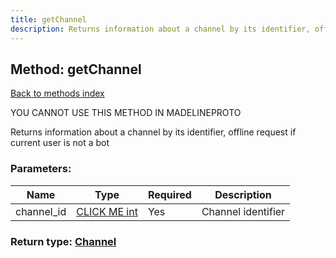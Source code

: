```yaml
---
title: getChannel
description: Returns information about a channel by its identifier, offline request if current user is not a bot
---
```

## Method: getChannel  
[Back to methods index](index.md)


YOU CANNOT USE THIS METHOD IN MADELINEPROTO


Returns information about a channel by its identifier, offline request if current user is not a bot

### Parameters:

| Name     |    Type       | Required | Description |
|----------|---------------|----------|-------------|
|channel\_id|[CLICK ME int](../types/int.md) | Yes|Channel identifier|


### Return type: [Channel](../types/Channel.md)

